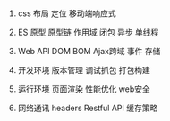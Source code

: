  ##
 1. css
    布局
    定位
    移动端响应式

 2. ES
    原型 原型链
    作用域 闭包
    异步 单线程

 3. Web API
    DOM BOM
    Ajax跨域
    事件 存储

 4. 开发环境
    版本管理
    调试抓包
    打包构建

 5. 运行环境
    页面渲染
    性能优化
    web安全

6. 网络通讯
    headers
    Restful API
    缓存策略

